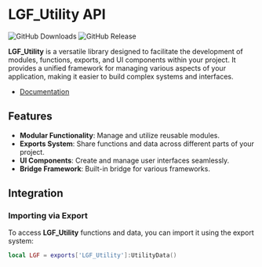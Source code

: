 # LGF_Utility API

![GitHub Downloads](https://img.shields.io/github/downloads/ENT510/LGF_Utility/total?logo=github)
![GitHub Release](https://img.shields.io/github/v/release/ENT510/LGF_Utility?logo=github)

**LGF_Utility** is a versatile library designed to facilitate the development of modules, functions, exports, and UI components within your project. It provides a unified framework for managing various aspects of your application, making it easier to build complex systems and interfaces.

- [Documentation](lgf-docs.vercel.app)

## Features

- **Modular Functionality**: Manage and utilize reusable modules.
- **Exports System**: Share functions and data across different parts of your project.
- **UI Components**: Create and manage user interfaces seamlessly.
- **Bridge Framework**: Built-in bridge for various frameworks.

## Integration

### Importing via Export

To access **LGF_Utility** functions and data, you can import it using the export system:

```lua
local LGF = exports['LGF_Utility']:UtilityData()
```

